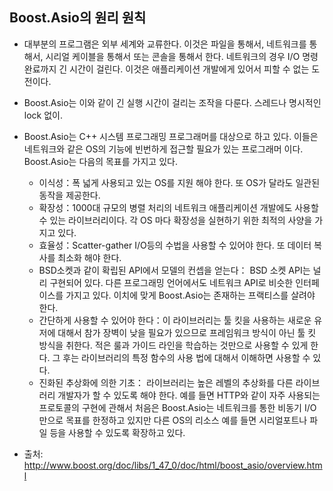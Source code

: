 ## Boost.Asio의 원리 원칙
- 대부분의 프로그램은 외부 세계와 교류한다. 이것은 파일을 통해서, 네트워크를 통해서, 시리얼 케이블을 통해서 또는 콘솔을 통해서 한다. 네트워크의 경우 I/O 명령 완료까지 긴 시간이 걸린다. 이것은 애플리케이션 개발에게 있어서 피할 수 없는 도전이다.
- Boost.Asio는 이와 같이 긴 실행 시간이 걸리는 조작을 다룬다. 스레드나 명시적인 lock 없이.
- Boost.Asio는 C++ 시스템 프로그래밍 프로그래머를 대상으로 하고 있다. 이들은 네트워크와 같은 OS의 기능에 빈번하게 접근할 필요가 있는 프로그래머 이다. Boost.Asio는 다음의 목표를 가지고 있다.
    - 이식성：폭 넓게 사용되고 있는 OS를 지원 해야 한다. 또 OS가 달라도 일관된 동작을 제공한다.
    - 확장성：1000대 규모의 병렬 처리의 네트워크 애플리케이션 개발에도 사용할 수 있는 라이브러리이다. 각 OS 마다 확장성을 실현하기 위한 최적의 사양을 가지고 있다.
    - 효율성：Scatter-gather I/O등의 수법을 사용할 수 있어야 한다. 또 데이터 복사를 최소화 해야 한다.
    - BSD소켓과 같이 확립된 API에서 모델의 컨셉을 얻는다： BSD 소켓 API는 널리 구현되어 있다. 다른 프로그래밍 언어에서도 네트워크 API로 비슷한 인터페이스를 가지고 있다. 이치에 맞게 Boost.Asio는 존재하는 프랙티스를 살려야 한다.
     - 간단하게 사용할 수 있어야 한다：이 라이브러리는 툴 킷을 사용하는 새로운 유저에 대해서 참가 장벽이 낮을 필요가 있으므로 프레임워크 방식이 아닌 툴 킷 방식을 취한다. 적은 룰과 가이드 라인을 학습하는 것만으로 사용할 수 있게 한다. 그 후는 라이브러리의 특정 함수의 사용 법에 대해서 이해하면 사용할 수 있다.
     - 진화된 추상화에 의한 기초： 라이브러리는 높은 레벨의 추상화를 다른 라이브러리 개발자가 할 수 있도록 해야 한다. 예를 들면 HTTP와 같이 자주 사용되는 프로토콜의 구현에 관해서 처음은 Boost.Asio는 네트워크를 통한 비동기 I/O만으로 목표를 한정하고 있지만 다른 OS의 리소스 예를 들면 시리얼포트나 파일 등을 사용할 수 있도록 확장하고 있다.  


 - 출처: http://www.boost.org/doc/libs/1_47_0/doc/html/boost_asio/overview.html
